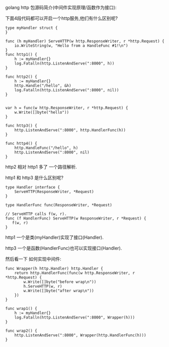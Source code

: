 golang http 包源码简介(中间件实现原理/函数作为接口):

下面4段代码都可以开启一个http服务,他们有什么区别呢?

```
type myHandler struct {
}

func (h myHandler) ServeHTTP(w http.ResponseWriter, r *http.Request) {
	io.WriteString(w, "Hello from a HandleFunc #1!\n")
}
func http1() {
	h := myHandler{}
	log.Fatalln(http.ListenAndServe(":8000", h))
}

func http2() {
	h := myHandler{}
	http.Handle("/hello", &h)
	log.Fatalln(http.ListenAndServe(":8000", nil))
}


var h = func(w http.ResponseWriter, r *http.Request) {
	w.Write([]byte("hello"))
}

func http3() {
	http.ListenAndServe(":8000", http.HandlerFunc(h))
}

func http4() {
	http.HandleFunc("/hello", h)
	http.ListenAndServe(":8000", nil)
}
```

http2 相对 http1 多了 一个路径解析.



http1 和 http3 是什么区别呢? 

```
type Handler interface {
	ServeHTTP(ResponseWriter, *Request)
}

type HandlerFunc func(ResponseWriter, *Request)

// ServeHTTP calls f(w, r).
func (f HandlerFunc) ServeHTTP(w ResponseWriter, r *Request) {
   f(w, r)
}
```

http1  一个是类(myHandler)实现了接口(Handler).

http3  一个是函数(HandlerFunc)也可以实现接口(Handler).



然后看一下 如何实现中间件:

```
func Wrapper(h http.Handler) http.Handler {
	return http.HandlerFunc(func(w http.ResponseWriter, r *http.Request) {
		w.Write([]byte("before wrap\n"))
		h.ServeHTTP(w, r)
		w.Write([]byte("after wrap\n"))
	})
}

func wrap1() {
	h := myHandler{}
	log.Fatalln(http.ListenAndServe(":8000", Wrapper(h)))
}

func wrap2() {
	http.ListenAndServe(":8000", Wrapper(http.HandlerFunc(h)))
}

```











